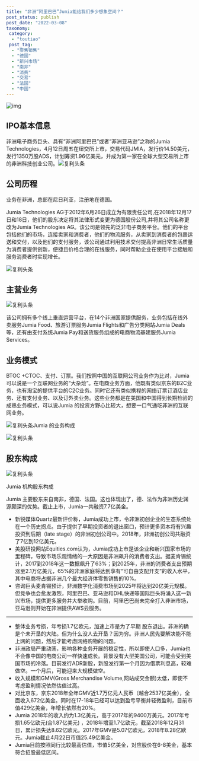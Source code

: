 ```yaml
---
title: "非洲“阿里巴巴”Jumia能给我们多少想象空间？"
post_status: publish
post_date: "2022-03-08"
taxonomy:
 category: 
  - "toutiao"
 post_tag: 
  - "零售销售"
  - "德国"
  - "新兴市场"
  - "南非"
  - "消费"
  - "交易"
  - "法国"
  - "中国"
---
```


![img](https://cdn.fendou.la/funstoutiao/2019/04/1556029311-jumia.jpg)

## IPO基本信息

非洲电子商务巨头、具有“非洲阿里巴巴”或者“非洲亚马逊”之称的Jumia Technologies，4月12日周五在纽交所上市，交易代码JMIA，发行价14.50美元，发行1350万股ADS，计划筹资1.96亿美元，并成为第一家在全球大型交易所上市的非洲科技创业公司。![复利头条](https://cdn.fendou.la/funstoutiao/2019/04/1556026266-%E5%A4%96%E6%B1%87%E5%BC%80%E6%88%B71-1556026266.jpg)

## 公司历程

业务在非洲，总部在尼日利亚，注册地在德国。

Jumia Technologies AG于2012年6月26日成立为有限责任公司,在2018年12月17日和18日，他们的股东决定将其法律形式变更为德国股份公司,并将其公司名称更改为Jumia Technologies AG。该公司是领先的泛非电子商务平台。他们的平台包括他们的市场，连接卖家和消费者，他们的物流服务，从卖家到消费者的包裹运送和交付，以及他们的支付服务，该公司通过利用技术交付提高非洲日常生活质量为消费者提供创新，便捷且价格合理的在线服务，同时帮助企业在使用平台接触和服务消费者时实现增长。

![复利头条](https://cdn.fendou.la/funstoutiao/2019/04/1556026267-%E5%A4%96%E6%B1%87%E5%BC%80%E6%88%B78-1556026267.jpg)

## 主营业务

![复利头条](https://cdn.fendou.la/funstoutiao/2019/04/1556026267-%E5%A4%96%E6%B1%87%E5%BC%80%E6%88%B79-1556026267.jpg)

该公司拥有多个线上垂直运营平台，在14个非洲国家提供服务，业务包括在线外卖服务Jumia Food、旅游订票服务Jumia Flights和广告分类网站Jumia Deals等，还有由支付系统Jumia Pay和送货服务组成的电商物流基建服务Jumia Services。

## 业务模式

BTOC +CTOC、支付、订票。我们按照中国的互联网公司业务作为比对，Jumia 可以说是一个互联网业务的“大杂烩”。在电商业务方面，他既有类似京东的B2C业务，也有淘宝的提供平台的C2C业务。同时它还有类似携程的网络订票订酒店业务、还有支付业务、以及订外卖业务。这些业务都是在美国和中国得到长期检验的成熟业务模式，可以说Jumia 的投资方野心比较大，想要一口气通吃非洲的互联网业务。

![复利头条](https://cdn.fendou.la/funstoutiao/2019/04/1556026267-%E5%A4%96%E6%B1%87%E5%BC%80%E6%88%B74-1556026267.jpg)Jumia 的业务构成

![复利头条](https://cdn.fendou.la/funstoutiao/2019/04/1556026268-%E5%A4%96%E6%B1%87%E5%BC%80%E6%88%B75-1556026268.jpg)

## 股东构成

![复利头条](https://cdn.fendou.la/funstoutiao/2019/04/1556026268-%E5%A4%96%E6%B1%87%E5%BC%80%E6%88%B73-1556026268.jpg)

Jumia 机构股东构成

Jumia 主要股东来自南非，德国、法国。这也体现出了，德、法作为非洲历史渊源颇深的优势。截止上市，Jumia一共融资7.7亿美金。
- 新锐媒体Quartz最新评价称，Jumia成功上市，令非洲初创企业的生态系统处在一个历史拐点。由于提供了早期投资者的退出窗口，预计更多资本将有兴趣投资到后期（late stage）的非洲初创公司中。2018年，非洲初创公司共融资了7亿到12亿美元。
- 美股研投网站Equities.com认为，Jumia成功上市是该企业和新兴国家市场的里程碑，导致市场乐观情绪的一大原因是非洲飙升的消费者支出。据麦肯锡统计，2017到2018年这一数据飙升了63%；到2025年，非洲的消费者支出预期涨至2.1万亿美元，65%的非洲家庭将达到享有“可自由支配开支”的收入水平，其中电商将占据非洲几个最大经济体零售销售的10%。
- 咨询巨头麦肯锡预计，非洲数字化消费市场到2025年将达到20亿美元规模。但竞争也会愈发激烈，阿里巴巴、亚马逊和DHL快递等国际巨头将涌入这一新兴市场，提供更多服务并大举收购。目前，阿里巴巴尚未完全打入非洲市场，亚马逊则开始在非洲提供AWS云服务。

---

- 整体业务亏损，年亏损1.7亿欧元，加速上市是为了早期 股东退出。非洲的确是个未开垦的大陆。但为什么没人去开垦？因为穷。非洲人民先要解决能不能上网的问题，然后才能考虑网络购物的问题。
- 非洲政局严重动荡，影响各种业务开展的稳定性，所以即使人口多，Jumia也不会像中国的电商公司一样快速成长。背景没有大型美国公司，可能会受到美国市场的冷落。目前发行ADR新股，新股发行第一个月因为借票利息高，较难做空。一个月后，可能迎来大规模做空。
- 收入规模和GMV(Gross Merchandise Volume,网站成交金额)太低，即使不考虑盈利情况依然估值过高。
- 对比京东，京东2018年全年GMV近1.7万亿元人民币（越合2537亿美金），全面收入672亿美金。同时在17-18年已经可以达到盈亏平衡并轻微盈利，目前市值429亿美金，年增长依然有20%。
- Jumia 2018年的收入约为1.3亿美元，高于2017年的9400万美元。2017年亏损1.65亿欧元(合1.87亿美元) ，2018年增至1.7亿欧元，截至2018年12月31日，累计损失达8.62亿欧元。2017年GMV是5.07亿欧元，2018年8.28亿欧元。Jumia截止4月22日市值25.49亿美金。
- Jumia目前按照同行比较最高估值，市值5亿美金，对应股价在6-8美金，基本符合招股最低区间。
